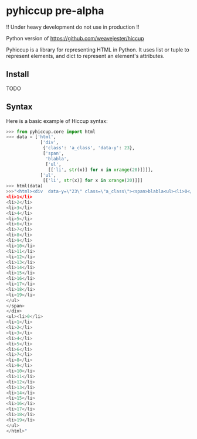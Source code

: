 pyhiccup pre-alpha
==================

!! Under heavy development do not use in production !!

Python version of https://github.com/weavejester/hiccup


Pyhiccup is a library for representing HTML in Python. It uses list or tuple
to represent elements, and dict to represent an element's attributes.

Install
-------

TODO

Syntax
------

Here is a basic example of Hiccup syntax:

```python
>>> from pyhiccup.core import html
>>> data = ['html',
             ['div',
              {'class': 'a_class', 'data-y': 23},
              ['span',
               'blabla',
               ['ul',
                [['li', str(x)] for x in xrange(20)]]]],
             ['ul',
              [['li', str(x)] for x in xrange(20)]]]
>>> html(data)
>>>"<html><div  data-y=\"23\" class=\"a_class\"><span>blabla<ul><li>0</li>
<li>1</li>
<li>2</li>
<li>3</li>
<li>4</li>
<li>5</li>
<li>6</li>
<li>7</li>
<li>8</li>
<li>9</li>
<li>10</li>
<li>11</li>
<li>12</li>
<li>13</li>
<li>14</li>
<li>15</li>
<li>16</li>
<li>17</li>
<li>18</li>
<li>19</li>
</ul>
</span>
</div>
<ul><li>0</li>
<li>1</li>
<li>2</li>
<li>3</li>
<li>4</li>
<li>5</li>
<li>6</li>
<li>7</li>
<li>8</li>
<li>9</li>
<li>10</li>
<li>11</li>
<li>12</li>
<li>13</li>
<li>14</li>
<li>15</li>
<li>16</li>
<li>17</li>
<li>18</li>
<li>19</li>
</ul>
</html>"
```
